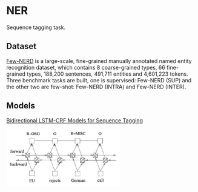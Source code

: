 # NER
Sequence tagging task.

## Dataset
[Few-NERD](https://aclanthology.org/2021.acl-long.248.pdf) is a large-scale, fine-grained manually annotated named entity recognition dataset, which contains 8 coarse-grained types, 66 fine-grained types, 188,200 sentences, 491,711 entities and 4,601,223 tokens. Three benchmark tasks are built, one is supervised: Few-NERD (SUP) and the other two are few-shot: Few-NERD (INTRA) and Few-NERD (INTER).

## Models

[Bidirectional LSTM-CRF Models for Sequence Tagging](https://arxiv.org/pdf/1508.01991.pdf)

<p align="left">
  <img src="img/bi-lstm-crf.png" width="60%" />
</p>
